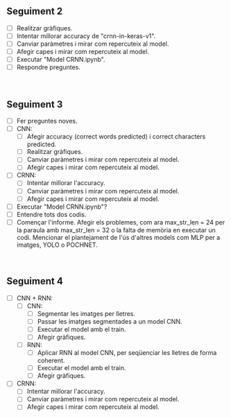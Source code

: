 ## **Seguiment 2**
- [ ] Realitzar gràfiques.
- [ ] Intentar millorar accuracy de "crnn-in-keras-v1".
- [ ] Canviar paràmetres i mirar com repercuteix al model.
- [ ] Afegir capes i mirar com repercuteix al model.
- [ ] Executar "Model CRNN.ipynb".
- [ ] Respondre preguntes.
<br/><br/><br/>

## **Seguiment 3**
- [ ] Fer preguntes noves.
- [ ] CNN:
  - [ ] Afegir accuracy (correct words predicted) i correct characters predicted.
  - [ ] Realitzar gràfiques.
  - [ ] Canviar paràmetres i mirar com repercuteix al model.
  - [ ] Afegir capes i mirar com repercuteix al model.
- [ ] CRNN:
  - [ ] Intentar millorar l'accuracy.
  - [ ] Canviar paràmetres i mirar com repercuteix al model.
  - [ ] Afegir capes i mirar com repercuteix al model.
- [ ] Executar "Model CRNN.ipynb"?
- [ ] Entendre tots dos codis.
- [ ] Començar l'informe. Afegir els problemes, com ara max_str_len = 24 per la paraula amb max_str_len = 32 o la falta de memòria en executar un codi. Mencionar el plantejament de l'ús d'altres models com MLP per a imatges, YOLO o POCHNET.
<br/><br/><br/>

## **Seguiment 4**
- [ ] CNN + RNN:
  - [ ] CNN:
    - [ ] Segmentar les imatges per lletres.
    - [ ] Passar les imatges segmentades a un model CNN.
    - [ ] Executar el model amb el train.
    - [ ] Afegir gràfiques.
  - [ ] RNN:
    - [ ] Aplicar RNN al model CNN, per seqüenciar les lletres de forma coherent.
    - [ ] Executar el model amb el train.
    - [ ] Afegir gràfiques.
- [ ] CRNN:
  - [ ] Intentar millorar l'accuracy.
  - [ ] Canviar paràmetres i mirar com repercuteix al model.
  - [ ] Afegir capes i mirar com repercuteix al model.
<br/><br/><br/>
